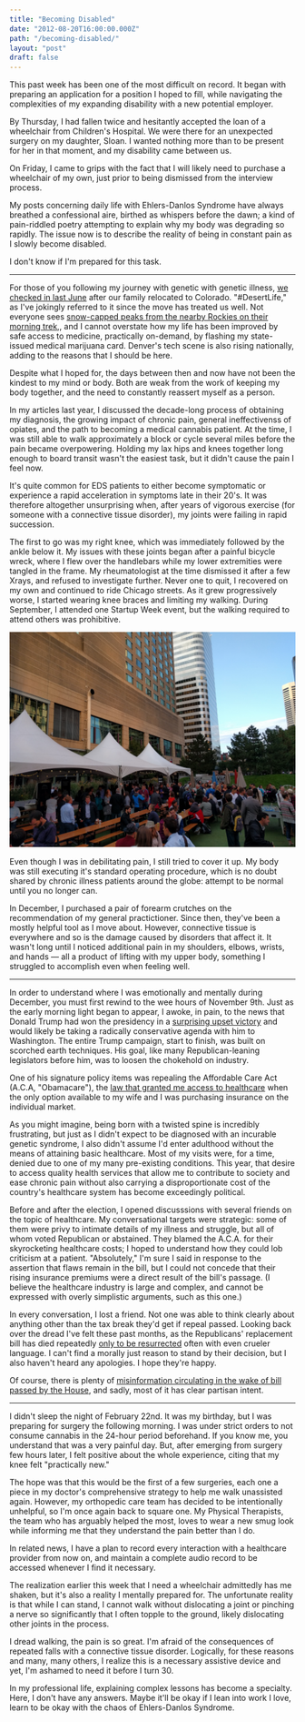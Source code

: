 ```yaml
---
title: "Becoming Disabled"
date: "2012-08-20T16:00:00.000Z"
path: "/becoming-disabled/"
layout: "post"
draft: false
---
```


This past week has been one of the most difficult on record. It began with
preparing an application for a position I hoped to fill, while navigating the
complexities of my expanding disability with a new potential employer.

By Thursday, I had fallen twice and hesitantly accepted the loan of a wheelchair
from Children's Hospital. We were there for an unexpected surgery on my
daughter, Sloan. I wanted nothing more than to be present for her in that
moment, and my disability came between us.

On Friday, I came to grips with the fact that I will likely need to purchase a
wheelchair of my own, just prior to being dismissed from the interview process.

My posts concerning daily life with Ehlers-Danlos Syndrome have always breathed
a confessional aire, birthed as whispers before the dawn; a kind of pain-riddled
poetry attempting to explain why my body was degrading so rapidly. The issue now
is to describe the reality of being in constant pain as I slowly become
disabled.

I don't know if I'm prepared for this task.

---

For those of you following my journey with genetic with genetic illness, [we
checked in last June](/life-on-the-inside-part-ii/) after our family relocated to
Colorado. "#DesertLife," as I've jokingly referred to it since the move has
treated us well. Not everyone sees [snow-capped peaks from the nearby Rockies on
their morning
trek,](https://twitter.com/nicholaswyoung/status/840227336570179585), and I
cannot overstate how my life has been improved by safe access to medicine,
practically on-demand, by flashing my state-issued medical marijuana card.
Denver's tech scene is also rising nationally, adding to the reasons that I
should be here.

Despite what I hoped for, the days between then and now have not been the
kindest to my mind or body. Both are weak from the work of keeping my body
together, and the need to constantly reassert myself as a person.

In my articles last year, I discussed the decade-long process of obtaining my
diagnosis, the growing impact of chronic pain, general ineffectivenss of
opiates, and the path to becoming a medical cannabis patient. At the time, I was
still able to walk approximately a block or cycle several miles before the pain
became overpowering. Holding my lax hips and knees together long enough to board
transit wasn't the easiest task, but it didn't cause the pain I feel now.

It's quite common for EDS patients to either become symptomatic or experience a rapid
acceleration in symptoms late in their 20's. It was therefore altogether
unsurprising when, after years of vigorous exercise (for someone with a
connective tissue disorder), my joints were failing in rapid succession.

The first to go was my right knee, which was immediately followed by the ankle
below it. My issues with these joints began after a painful bicycle wreck, where
I flew over the handlebars while my lower extremities were tangled in the frame.
My rheumatologist at the time dismissed it after a few Xrays, and refused to
investigate further. Never one to quit, I recovered on my own and continued to
ride Chicago streets. As it grew progressively worse, I started wearing knee
braces and limiting my walking. During September, I attended one Startup Week
event, but the walking required to attend others was prohibitive.

![Denver Startup Week 2016 Beer Garden](startup-week.jpg)

Even though I was in debilitating pain, I still tried to cover it up. My body
was still executing it's standard operating procedure, which is no doubt shared
by chronic illness patients around the globe: attempt to be normal until you no
longer can.

In December, I purchased a pair of forearm crutches on the recommendation of my
general practictioner. Since then, they've been a mostly helpful tool as I move
about. However, connective tissue is everywhere and so is the damage caused by
disorders that affect it. It wasn't long until I noticed additional pain in my
shoulders, elbows, wrists, and hands &mdash; all a product of lifting with my
upper body, something I struggled to accomplish even when feeling well.

---

In order to understand where I was emotionally and mentally during December, you
must first rewind to the wee hours of November 9th. Just as the early
morning light began to appear, I awoke, in pain, to the news that Donald Trump
had won the presidency in a [surprising upset victory](/history-in-the-making/)
and would likely be taking a radically conservative agenda with him to
Washington. The entire Trump campaign, start to finish, was built on scorched
earth techniques. His goal, like many Republican-leaning legislators before him,
was to loosen the chokehold on industry.

One of his signature policy items was repealing the Affordable Care Act (A.C.A,
"Obamacare"), the [law that granted me access to
healthcare](/life-on-the-inside-part-ii/) when the only option available to my
wife and I was purchasing insurance on the individual market.

As you might imagine, being born with a twisted spine is incredibly frustrating,
but just as I didn't expect to be diagnosed with an incurable genetic syndrome,
I also didn't assume I'd enter adulthood without the means of attaining basic
healthcare. Most of my visits were, for a time, denied due to one of my many
pre-existing conditions. This year, that desire to access quality health
services that allow me to contribute to society and ease chronic pain without
also carrying a disproportionate cost of the country's healthcare system has
become exceedingly political.

Before and after the election, I opened discusssions with several friends on the
topic of healthcare. My conversational targets were strategic: some of them were
privy to intimate details of my illness and struggle, but all of whom voted
Republican or abstained. They blamed the A.C.A. for their skyrocketing
healthcare costs; I hoped to understand how they could lob criticism at a
patient. "Absolutely," I'm sure I said in response to the assertion that flaws
remain in the bill, but I could not concede that their rising insurance premiums
were a direct result of the bill's passage. (I believe the healthcare industry
is large and complex, and cannot be expressed with overly simplistic arguments,
such as this one.)

In every conversation, I lost a friend. Not one was able to think clearly about
anything other than the tax break they'd get if repeal passed. Looking back over
the dread I've felt these past months, as the Republicans' replacement bill has
died repeatedly [only to be
resurrected](http://abcnews.go.com/Politics/rep-tom-macarthur-defends-health-care-vote-rancorous/story?id=47340119)
often with even crueler language. I can't find a morally just reason to stand by
their decision, but I also haven't heard any apologies. I hope they're happy.

Of course, there is plenty of [misinformation circulating in the wake of bill
passed by the
House](https://nypost.com/2017/05/09/no-the-health-bill-doesnt-gut-coverage-for-pre-existing-conditions/), and sadly, most of it has clear partisan intent.

---

I didn't sleep the night of February 22nd. It was my birthday, but I was
preparing for surgery the following morning. I was under strict orders to
not consume cannabis in the 24-hour period beforehand. If you know me, you
understand that was a very painful day. But, after emerging from surgery few
hours later, I felt positive about the whole experience, citing that my knee
felt "practically new."

The hope was that this would be the first of a few surgeries, each one a piece in my doctor's comprehensive strategy
to help me walk unassisted again. However, my orthopedic care team has decided
to be intentionally unhelpful, so I'm once again back to square one. My Physical
Therapists, the team who has arguably helped the most, loves to wear a new smug
look while informing me that they understand the pain better than I do.

In related news, I have a plan to record every interaction with a healthcare
provider from now on, and maintain a complete audio record to be accessed
whenever I find it necessary.

The realization earlier this week that I need a wheelchair admittedly has me
shaken, but it's also a reality I mentally prepared for. The unfortunate reality
is that while I can stand, I cannot walk without dislocating a joint or pinching
a nerve so significantly that I often topple to the ground, likely dislocating
other joints in the process.

I dread walking, the pain is so great. I'm afraid of the consequences of
repeated falls with a connective tissue disorder. Logically, for these reasons
and many, many others, I realize this is a necessary assistive device and yet,
I'm ashamed to need it before I turn 30.

In my professional life, explaining complex lessons has become a specialty.
Here, I don't have any answers. Maybe it'll be okay if I lean into work I love,
learn to be okay with the chaos of Ehlers-Danlos Syndrome.
